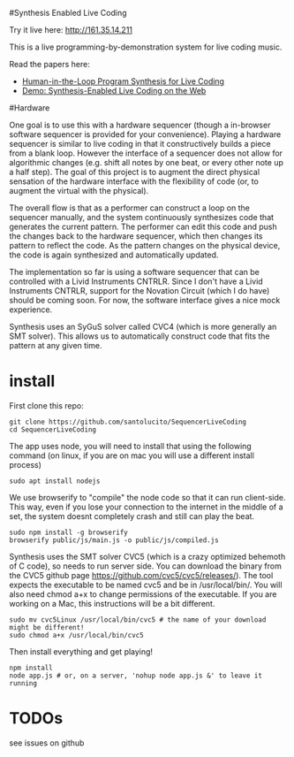 #Synthesis Enabled Live Coding

Try it live here: http://161.35.14.211

This is a live programming-by-demonstration system for live coding music.

Read the papers here:

- [Human-in-the-Loop Program Synthesis for Live Coding](http://www.marksantolucito.com/papers/farm2021.pdf)
- [Demo: Synthesis-Enabled Live Coding on the Web](http://www.marksantolucito.com/papers/plie2021.pdf)

#Hardware

One goal is to use this with a hardware sequencer (though a in-browser software sequencer is provided for your convenience). Playing a hardware sequencer is similar to live coding in that it constructively builds a piece from a blank loop. However the interface of a sequencer does not allow for algorithmic changes (e.g. shift all notes by one beat, or every other note up a half step). The goal of this project is to augment the direct physical sensation of the hardware interface with the flexibility of code (or, to augment the virtual with the physical).

The overall flow is that as a performer can construct a loop on the sequencer manually, and the system continuously synthesizes code that generates the current pattern. The performer can edit this code and push the changes back to the hardware sequencer, which then changes its pattern to reflect the code. As the pattern changes on the physical device, the code is again synthesized and automatically updated.

The implementation so far is using a software sequencer that can be controlled with a Livid Instruments CNTRLR. Since I don't have a Livid Instruments CNTRLR, support for the Novation Circuit (which I do have) should be coming soon. For now, the software interface gives a nice mock experience.

Synthesis uses an SyGuS solver called CVC4 (which is more generally an SMT solver). This allows us to automatically construct code that fits the pattern at any given time.

# install

First clone this repo:

    git clone https://github.com/santolucito/SequencerLiveCoding
    cd SequencerLiveCoding

The app uses node, you will need to install that using the following command (on linux, if you are on mac you will use a different install process)

    sudo apt install nodejs

We use browserify to "compile" the node code so that it can run client-side. This way,
even if you lose your connection to the internet in the middle of a set, the system doesnt completely crash and still can play the beat.

    sudo npm install -g browserify
    browserify public/js/main.js -o public/js/compiled.js

Synthesis uses the SMT solver CVC5 (which is a crazy optimized behemoth of C code), so needs to run server side. You can download the binary from the CVC5 github page https://github.com/cvc5/cvc5/releases/). The tool expects the executable to be named cvc5 and be in /usr/local/bin/. You will also need chmod a+x to change permissions of the executable. If you are working on a Mac, this instructions will be a bit different.

    sudo mv cvc5Linux /usr/local/bin/cvc5 # the name of your download might be different!
    sudo chmod a+x /usr/local/bin/cvc5

Then install everything and get playing!

    npm install
    node app.js # or, on a server, 'nohup node app.js &' to leave it running

# TODOs

see issues on github
